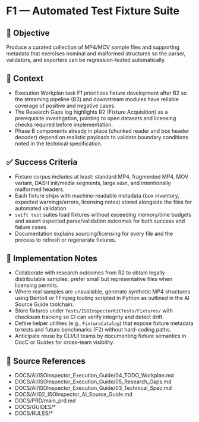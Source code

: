 # F1 — Automated Test Fixture Suite

## 🎯 Objective
Produce a curated collection of MP4/MOV sample files and supporting metadata that exercises nominal and malformed structures so the parser, validators, and exporters can be regression-tested automatically.

## 🧩 Context
- Execution Workplan task F1 prioritizes fixture development after B2 so the streaming pipeline (B3) and downstream modules have reliable coverage of positive and negative cases.
- The Research Gaps log highlights R2 (Fixture Acquisition) as a prerequisite investigation, pointing to open datasets and licensing checks required before implementation.
- Phase B components already in place (chunked reader and box header decoder) depend on realistic payloads to validate boundary conditions noted in the technical specification.

## ✅ Success Criteria
- Fixture corpus includes at least: standard MP4, fragmented MP4, MOV variant, DASH init/media segments, large `mdat`, and intentionally malformed headers.
- Each fixture ships with machine-readable metadata (box inventory, expected warnings/errors, licensing notes) stored alongside the files for automated validation.
- `swift test` suites load fixtures without exceeding memory/time budgets and assert expected parse/validation outcomes for both success and failure cases.
- Documentation explains sourcing/licensing for every file and the process to refresh or regenerate fixtures.

## 🔧 Implementation Notes
- Collaborate with research outcomes from R2 to obtain legally distributable samples; prefer small but representative files when licensing permits.
- Where real samples are unavailable, generate synthetic MP4 structures using Bento4 or FFmpeg tooling scripted in Python as outlined in the AI Source Guide toolchain.
- Store fixtures under `Tests/ISOInspectorKitTests/Fixtures/` with checksum tracking so CI can verify integrity and detect drift.
- Define helper utilities (e.g., `FixtureCatalog`) that expose fixture metadata to tests and future benchmarks (F2) without hard-coding paths.
- Anticipate reuse by CLI/UI teams by documenting fixture semantics in DocC or Guides for cross-team visibility.

## 🧠 Source References
- DOCS/AI/ISOInspector_Execution_Guide/04_TODO_Workplan.md
- DOCS/AI/ISOInspector_Execution_Guide/05_Research_Gaps.md
- DOCS/AI/ISOInspector_Execution_Guide/03_Technical_Spec.md
- DOCS/AI/02_ISOInspector_AI_Source_Guide.md
- DOCS/PRD/main_prd.md
- DOCS/GUIDES/*
- DOCS/RULES/*
